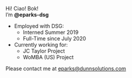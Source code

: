 Hi! Ciao! Bok!  
I’m <b>@eparks-dsg</b> 

- Employed with DSG:
  - Interned Summer 2019
  - Full-Time since July 2020
- Currently working for:
  - JC Taylor Project
  - WoMBA (US) Project

Please contact me at eparks@dunnsolutions.com

<!---
eparks-dsg/eparks-dsg is a ✨ special ✨ repository because its `README.md` (this file) appears on your GitHub profile.
You can click the Preview link to take a look at your changes.
--->
